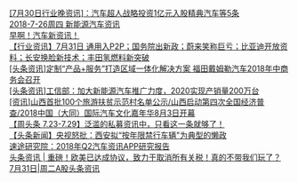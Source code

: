   
[[7月30日行业晚资讯]：汽车超人战略投资1亿元入股精典汽车等5条](http://www.dianyue.me/archives/247/ssle5vii2yqq8dv8/)  
[2018-7-26周四  新能源汽车资讯](http://www.dianyue.me/archives/302/vw8wfeeukarge6zs/)  
[早啊！汽车新资讯！](http://www.dianyue.me/archives/532/o5zflpifa6jfqwee/)  
[【行业资讯】7月31日 通用入P2P；国务院出新政；蔚来笑称巨亏；比亚迪开放资料；长安换脸新技术；丰田氢燃料新突破](http://www.dianyue.me/archives/203/qzcdp4ydcvg4ykww/)  
[[头条资讯]定制“产品+服务”打造区域一体化解决方案 福田戴姆勒汽车2018年中商务会召开](http://www.dianyue.me/archives/469/m7xsgnvzkywurnl5/)  
[[头条资讯]工信部：加大新能源汽车推广力度，2020实现产销量200万台](http://www.dianyue.me/archives/392/vqwy3jkvl1daktvc/)  
[[资讯]山西首批100个旅游扶贫示范村名单公示/山西启动第四次全国经济普查/2018中国（大同）国际汽车文化嘉年华8月3日开幕](http://www.dianyue.me/archives/394/qphqazo12fu3bj4p/)  
[【周头条 7.23-7.29】泛滥的私募资讯中，只看这一条就够了！](http://www.dianyue.me/archives/525/8wionedj8qxmbo52/)  
[【头条新闻】央视怒批：西安拟“按年限禁行车辆&quot;为典型的懒政](http://www.dianyue.me/archives/663/16yu4khuwx7ynsqy/)  
[速途研究院：2018年Q2汽车资讯APP研究报告](http://www.dianyue.me/archives/373/wwu7z7yzx8ozjpnk/)  
[头条资讯 | 重磅！欧美已达成协议，致力于取消所有关税！真的不带我们玩了？](http://www.dianyue.me/archives/888/v95vph2u4d40ynjf/)  
[7月31日|周二A股头条资讯](http://www.dianyue.me/archives/747/pjl4yz3kx9tybnp3/)